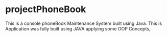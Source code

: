 # projectPhoneBook
This is a console phoneBook Maintenance System built using Java.
This is Application was fully built using JAVA applying some OOP Concepts,
